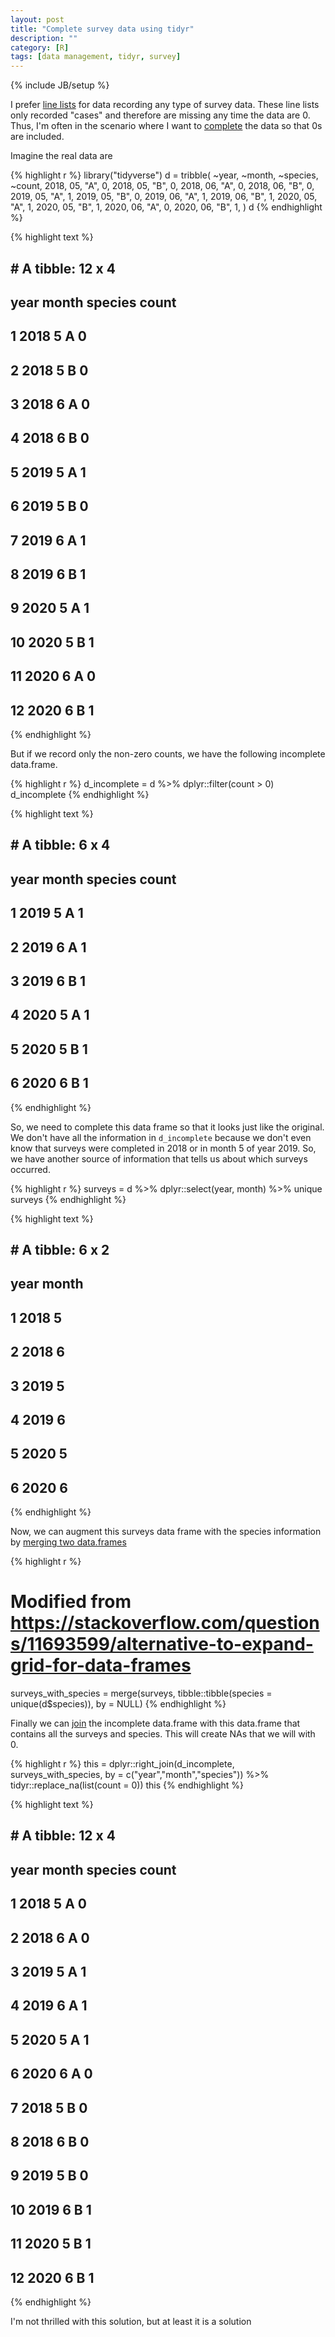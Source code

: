 ```yaml
---
layout: post
title: "Complete survey data using tidyr"
description: ""
category: [R]
tags: [data management, tidyr, survey]
---
```


{% include JB/setup %}

I prefer [line lists](https://outbreaktools.ca/background/line-lists/) for data
recording any type of survey data. 
These line lists only recorded "cases" and therefore are missing any time the 
data are 0. 
Thus, I'm often in the scenario where I want to 
[complete](https://tidyr.tidyverse.org/reference/complete.html)
the data so that 0s are included.

Imagine the real data are 


{% highlight r %}
library("tidyverse")
d = tribble(
  ~year, ~month, ~species, ~count,
  2018, 05, "A", 0,
  2018, 05, "B", 0,
  2018, 06, "A", 0,
  2018, 06, "B", 0,
  2019, 05, "A", 1, 
  2019, 05, "B", 0, 
  2019, 06, "A", 1, 
  2019, 06, "B", 1, 
  2020, 05, "A", 1, 
  2020, 05, "B", 1, 
  2020, 06, "A", 0, 
  2020, 06, "B", 1, 
)
d
{% endhighlight %}



{% highlight text %}
## # A tibble: 12 x 4
##     year month species count
##    <dbl> <dbl> <chr>   <dbl>
##  1  2018     5 A           0
##  2  2018     5 B           0
##  3  2018     6 A           0
##  4  2018     6 B           0
##  5  2019     5 A           1
##  6  2019     5 B           0
##  7  2019     6 A           1
##  8  2019     6 B           1
##  9  2020     5 A           1
## 10  2020     5 B           1
## 11  2020     6 A           0
## 12  2020     6 B           1
{% endhighlight %}

But if we record only the non-zero counts, we have the following incomplete
data.frame.


{% highlight r %}
d_incomplete = d %>% dplyr::filter(count > 0)
d_incomplete
{% endhighlight %}



{% highlight text %}
## # A tibble: 6 x 4
##    year month species count
##   <dbl> <dbl> <chr>   <dbl>
## 1  2019     5 A           1
## 2  2019     6 A           1
## 3  2019     6 B           1
## 4  2020     5 A           1
## 5  2020     5 B           1
## 6  2020     6 B           1
{% endhighlight %}

So, we need to complete this data frame so that it looks just like the
original. 
We don't have all the information in `d_incomplete` because we don't even 
know that surveys were completed in 2018 or in month 5 of year 2019. 
So, we have another source of information that tells us about which surveys
occurred.


{% highlight r %}
surveys = d %>% dplyr::select(year, month) %>% unique
surveys
{% endhighlight %}



{% highlight text %}
## # A tibble: 6 x 2
##    year month
##   <dbl> <dbl>
## 1  2018     5
## 2  2018     6
## 3  2019     5
## 4  2019     6
## 5  2020     5
## 6  2020     6
{% endhighlight %}

Now, we can augment this surveys data frame with the species information
by [merging two data.frames](https://stackoverflow.com/questions/11693599/alternative-to-expand-grid-for-data-frames)


{% highlight r %}
# Modified from https://stackoverflow.com/questions/11693599/alternative-to-expand-grid-for-data-frames
surveys_with_species = merge(surveys, 
                             tibble::tibble(species = unique(d$species)), 
                             by = NULL)
{% endhighlight %}

Finally we can 
[join](https://dplyr.tidyverse.org/reference/join.tbl_df.html) 
the incomplete data.frame with this data.frame that contains all the surveys
and species. 
This will create NAs that we will with 0.


{% highlight r %}
this = dplyr::right_join(d_incomplete, 
                         surveys_with_species, 
                         by = c("year","month","species")) %>%
  tidyr::replace_na(list(count = 0))
this
{% endhighlight %}



{% highlight text %}
## # A tibble: 12 x 4
##     year month species count
##    <dbl> <dbl> <chr>   <dbl>
##  1  2018     5 A           0
##  2  2018     6 A           0
##  3  2019     5 A           1
##  4  2019     6 A           1
##  5  2020     5 A           1
##  6  2020     6 A           0
##  7  2018     5 B           0
##  8  2018     6 B           0
##  9  2019     5 B           0
## 10  2019     6 B           1
## 11  2020     5 B           1
## 12  2020     6 B           1
{% endhighlight %}

I'm not thrilled with this solution, but at least it is a solution
